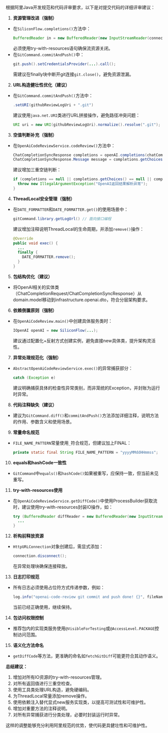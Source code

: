 

根据阿里Java开发规范和代码评审要求，以下是对提交代码的详细评审建议：

1. **资源管理改进（强制）**
- 在`SiliconFlow.completions()`方法中：
  ```java
  BufferedReader in = new BufferedReader(new InputStreamReader(connection.getInputStream()));
  ```
  必须使用try-with-resources语句确保流资源关闭。
- 在`GitCommand.commitAndPush()`中：
  ```java
  git.push().setCredentialsProvider(...).call();
  ```
  需建议在finally块中断开git连接`git.close()`，避免资源泄漏。

2. **URL构造健壮性优化（建议）**
- 在`GitCommand.commitAndPush()`方法中：
  ```java
  .setURI(githubReviewLogUri + ".git")
  ```
  建议使用`java.net.URI`类进行URL拼接操作，避免路径冲突问题：
  ```java
  URI uri = new URI(githubReviewLogUri).normalize().resolve(".git");
  ```

3. **空值判断补充（强制）**
- 在`OpenAiCodeReviewService.codeReview()`方法中：
  ```java
  ChatCompletionSyncResponse completions = openAI.completions(chatCompletionRequest);
  ChatCompletionSyncResponse.Message message = completions.getChoices().get(0).getMessage();
  ```
  建议增加三重空链判断：
  ```java
  if (completions == null || completions.getChoices() == null || completions.getChoices().isEmpty() || completions.getChoices().get(0).getMessage() == null) {
    throw new IllegalArgumentException("OpenAI返回结果解析异常");
  }
  ```

4. **ThreadLocal安全管理（强制）**
- 在`DATE_FORMATTER`和`DATE_FORMATTER.get()`的使用场景中：
  ```java
  gitCommand.library.getLogUrl() // 面向接口编程
  ```
  建议增加注释说明ThreadLocal的生命周期，并添加`remove()`操作：
  ```java
  @Override
  public void exec() {
    ...
    finally {
      DATE_FORMATTER.remove();
    }
  }
  ```

5. **包结构优化（建议）**
- 将OpenAI相关的实体类（ChatCompletionRequest/ChatCompletionSyncResponse）从domain.model移动到infrastructure.openai.dto，符合分层架构要求。
   
6. **依赖倒置原则（强制）**
- 在`OpenAiCodeReview.main()`中创建具体服务类时：
  ```java
  IOpenAI openAI = new SiliconFlow(...);
  ```
  建议通过配置化+反射方式创建实例，避免直接new具体类，提升架构灵活性。

7. **异常处理规范化（强制）**
- `AbstractOpenAiCodeReviewService.exec()`的异常捕获部分：
  ```java
  catch (Exception e)
  ```
  建议明确捕获具体的检查性异常类别，而非笼统的Exception，并封账为运行时异常。

8. **代码注释缺失（建议）**
- 建议为`GitCommand.diff()`和`commitAndPush()`方法添加详细注释，说明方法的作用、参数含义和使用场景。

9. **常量命名规范**
- `FILE_NAME_PATTERN`常量使用`_`符合规范，但建议加上FINAL：
  ```java
  private static final String FILE_NAME_PATTERN = "yyyyMMddHHmmss";
  ```

10. **equals和hashCode一致性**
- `GitCommand`中`equals()`和`hashCode()`如果被重写，应保持一致，但当前未见重写。

11. **try-with-resources使用**
- 在`OpenAiCodeReviewService.getDiffCode()`中使用ProcessBuilder获取流时，建议使用try-with-resources封装IO操作，如：
  ```java
  try (BufferedReader diffReader = new BufferedReader(new InputStreamReader(...))) {
    ...
  }
  ```

12. **析构前释放资源**
- `HttpURLConnection`对象创建后，需显式添加：
  ```java
  connection.disconnect();
  ```
  在异常处理块确保连接释放。

13. **日志打印规范**
- 所有日志必须使用占位符方式传递参数，例如：
  ```java
  log.info("openai-code-review git commit and push done! {}", fileName);
  ```
  当前已经正确使用，继续保持。

14. **包访问权限控制**
- 推荐包内的实现类服务使用`@VisibleForTesting`或`@AccessLevel.PACKAGE`控制访问范围。

15. **语义化方法命名**
- `getDiffCode`等方法，更准确的命名如`fetchGitDiff`可能更符合其动作语义。

**总结建议：**

1. 增加对所有IO资源的try-with-resources管理。
2. 对所有返回值进行三重空检查。
3. 使用工具类处理URL构造，避免硬编码。
4. 为ThreadLocal常量添加remove操作。
5. 使用依赖注入替代显式new服务实现类，以提高可测试性和可维护性。
6. 增加对重要方法的注释说明。
7. 对所有异常捕获进行分类处理，必要时封装运行时异常。

这样的调整能够充分利用阿里规范的优势，使代码更具健壮性和可维护性。